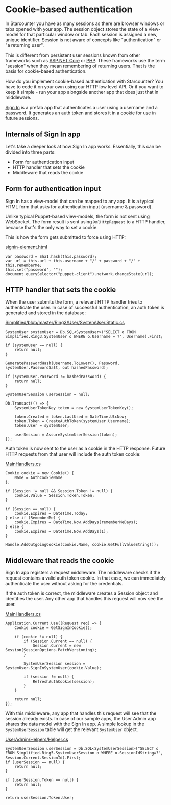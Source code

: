 # Cookie-based authentication

In Starcounter you have as many sessions as there are browser windows or tabs opened with your app. The session object stores the state of a view-model for that particular window or tab. Each session is assigned a new, unique identifier. Session is not aware of concepts like "authentication" or "a returning user".

This is different from persistent user sessions known from other frameworks such as <a href="https://docs.asp.net/en/latest/fundamentals/app-state.html">ASP.NET Core</a> or <a href="http://php.net/manual/en/book.session.php">PHP</a>. These frameworks use the term "session" when they mean remembering of returning users. That is the basis for cookie-based authentication.

How do you implement cookie-based authentication with Starcounter? You have to code it on your own using our HTTP low level API. Or if you want to keep it simple - run your app alongside another app that does just that in middleware.

<a href="https://github.com/StarcounterPrefabs/SignIn">Sign In</a> is a prefab app that authenticates a user using a username and a password. It generates an auth token and stores it in a cookie for use in future sessions.

<h2>Internals of Sign In app</h2>

Let's take a deeper look at how Sign In app works. Essentially, this can be divided into three parts:

<ul>
<li>Form for authentication input</li>
<li>HTTP handler that sets the cookie</li>
<li>Middleware that reads the cookie</li>
</ul>

<h2>Form for authentication input</h2>

Sign In has a view-model that can be mapped to any app. It is a typical HTML form that asks for authentication input (username &amp; password).

Unlike typical Puppet-based view-models, the form is not sent using WebSocket. The form result is sent using <code>XmlHttpRequest</code> to a HTTP handler, because that's the only way to set a cookie.

This is how the form gets submitted to force using HTTP:

<div class="code-name">
<a href="https://github.com/StarcounterPrefabs/SignIn/blob/master/src/SignIn/wwwroot/SignIn/elements/signin-element.html" target="_blank">signin-element.html</a></div>

<pre><code class="cs">var password = Sha1.hash(this.password);
var url = this.url + this.username + "/" + password + "/" + this.rememberMe;
this.set("password", "");
document.querySelector("puppet-client").network.changeState(url);
</code></pre>

<h2>HTTP handler that sets the cookie</h2>

When the user submits the form, a relevant HTTP handler tries to authenticate the user. In case of successful authentication, an auth token is generated and stored in the database:

<div class="code-name">
<a href="https://github.com/StarcounterPrefabs/Simplified/blob/master/Ring3/User/SystemUser.Static.cs" target="_blank">Simplified/blob/master/Ring3/User/SystemUser.Static.cs</a></div>

<pre><code class="cs">SystemUser systemUser = Db.SQL&lt;SystemUser&gt;("SELECT o FROM Simplified.Ring3.SystemUser o WHERE o.Username = ?", Username).First;

if (systemUser == null) {
    return null;
}

GeneratePasswordHash(Username.ToLower(), Password, systemUser.PasswordSalt, out hashedPassword);

if (systemUser.Password != hashedPassword) {
    return null;
}

SystemUserSession userSession = null;

Db.Transact(() =&gt; {
    SystemUserTokenKey token = new SystemUserTokenKey();

    token.Created = token.LastUsed = DateTime.UtcNow;
    token.Token = CreateAuthToken(systemUser.Username);
    token.User = systemUser;

    userSession = AssureSystemUserSession(token);
});
</code></pre>

Auth token is now sent to the user as a cookie in the HTTP response. Future HTTP requests from that user will include the auth token cookie:

<div class="code-name">
<a href="https://github.com/StarcounterPrefabs/SignIn/blob/master/src/SignIn/Api/MainHandlers.cs" target="_blank">MainHandlers.cs</a></div>

<pre><code class="cs">Cookie cookie = new Cookie() {
    Name = AuthCookieName
};

if (Session != null &amp;&amp; Session.Token != null) {
    cookie.Value = Session.Token.Token;
}

if (Session == null) {
    cookie.Expires = DateTime.Today;
} else if (RememberMe) {
    cookie.Expires = DateTime.Now.AddDays(rememberMeDays);
} else {
    cookie.Expires = DateTime.Now.AddDays(1);
}

Handle.AddOutgoingCookie(cookie.Name, cookie.GetFullValueString());
</code></pre>

<h2>Middleware that reads the cookie</h2>

Sign In app registers a request middleware. The middleware checks if the request contains a valid auth token cookie. In that case, we can immediately authenticate the user without asking for the credentials.

If the auth token is correct, the middleware creates a Session object and identifies the user. Any other app that handles this request will now see the user.

<div class="code-name">
<a href="https://github.com/StarcounterPrefabs/SignIn/blob/master/src/SignIn/Api/MainHandlers.cs" target="_blank">MainHandlers.cs</a></div>

<pre><code class="cs">Application.Current.Use((Request req) =&gt; {
    Cookie cookie = GetSignInCookie();

    if (cookie != null) {
        if (Session.Current == null) {
            Session.Current = new Session(SessionOptions.PatchVersioning);
        }

        SystemUserSession session = SystemUser.SignInSystemUser(cookie.Value);

        if (session != null) {
            RefreshAuthCookie(session);
        }
    }

    return null;
});
</code></pre>

With this middleware, any app that handles this request will see that the session already exists. In case of our sample apps, the User Admin app shares the data model with the Sign In app. A simple lookup in the <code>SystemUserSession</code> table will get the relevant <code>SystemUser</code> object.

<div class="code-name">
<a href="https://github.com/StarcounterPrefabs/UserAdmin/blob/master/src/UserAdmin/Helpers/Helper.cs" target="_blank">UserAdmin/Helpers/Helper.cs</a></div>

<pre><code>SystemUserSession userSession = Db.SQL&lt;SystemUserSession&gt;("SELECT o FROM Simplified.Ring5.SystemUserSession o WHERE o.SessionIdString=?", Session.Current.SessionId).First;
if (userSession == null) {
    return null;
}

if (userSession.Token == null) {
    return null;
}

return userSession.Token.User;
</code></pre>